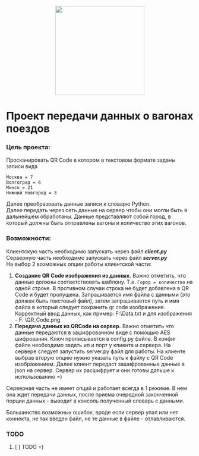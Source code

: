 <p align="center">
<img src="https://i.imgur.com/MfpKooW.png" width="240" alt=""/>
</p>

# Проект передачи данных о вагонах поездов

### Цель проекта:

Просканировать QR Code в котором в текстовом формате заданы
записи вида

```
Москва = 7
Волгоград = 6
Минск = 21
Нижний Новгород = 3
```

Далее преобразовать данные записи к словарю Python.\
Далее передать через сеть данные на сервер чтобы они могли быть в дальнейшем обработаны.
Данные представляют собой город, в который должны быть отправлены вагоны и количество этих вагонов.

### Возможности:

Клиентскую часть необходимо запускать через файл _**client.py**_\
Серверную часть необходимо запускать через файл _**server.py**_\
На выбор 2 возможных опции работы клиентской части:

1) **Создание QR Code изображения из данных.** Важно отметить, что данные должны соответствовать шаблону.
   Т.е. `Город = количество` на одной строке. В противном случаи строка не будет добавлена в QR Code и будет пропущена.
   Запрашивается имя файла с данными (это должен быть текстовый файл), затем запрашивается путь и имя файла в который
   следует сохранить qr code изображение. Корректный ввод данных, как пример: F:\Data.txt и для изображения - F:
   \QR_Code.png
2) **Передача данных из QRCode на сервер.** Важно отметить что данные передаются в зашифрованном виде с
   помощью AES шифрования. Ключ прописывается в config.py файле. В конфиг файле необходимо задать ип и порт у клиента и
   сервера. На сервере следует запустить server.py файл для работы. На клиенте выбрав вторую опцию нужно указать путь к
   файлу с QR Code изображением. Далее клиент передаст зашифрованные данные в json на сервер. Сервер их расшифрует и они
   готовы дальше к использованию =)

Серверная часть не имеет опций и работает всегда в 1 режиме.
В нем она ждет передачи данных, после приема очередной законченной порции данных - выводит в консоль полученный словарь
с данными.

Большинство возможных ошибок, вроде если сервер упал или нет коннекта, не так введен файл, не те данные в файле -
отлавливаются.

### TODO

1. [ ] TODO =)